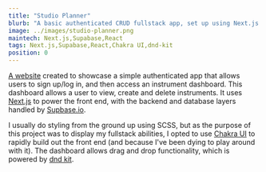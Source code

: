 ```yaml
---
title: "Studio Planner"
blurb: "A basic authenticated CRUD fullstack app, set up using Next.js and Supabase."
image: ../images/studio-planner.png
maintech: Next.js,Supabase,React
tags: Next.js,Supabase,React,Chakra UI,dnd-kit
position: 0
---
```

[A website](https://studio-planner.vercel.app/) created to showcase a simple authenticated app that allows users to sign up/log in, and then access an instrument dashboard. This dashboard allows a user to view, create and delete instruments. It uses [Next.js](https://nextjs.org/) to power the front end, with the backend and database layers handled by [Supbase.io](https://supabase.io/).

I usually do styling from the ground up using SCSS, but as the purpose of this project was to display my fullstack abilities, I opted to use [Chakra UI](https://chakra-ui.com/) to rapidly build out the front end (and because I've been dying to play around with it). The dashboard allows drag and drop functionality, which is powered by [dnd kit](https://docs.dndkit.com/).
